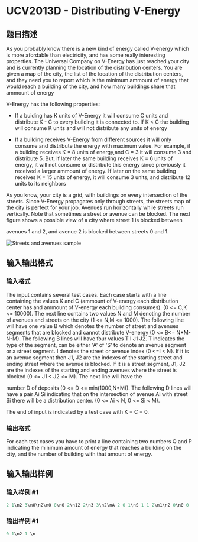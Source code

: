 # UCV2013D - Distributing V-Energy

## 题目描述

As you probably know there is a new kind of energy called V-energy which is more afordable than electricity, and has some really interesting properties. The Universal Company on V-Energy has just reached your city and is currently planning the location of the distribution centers. You are given a map of the city, the list of the location of the distribution centers, and they need you to report which is the minimum ammount of energy that would reach a building of the city, and how many buildings share that ammount of energy

V-Energy has the following properties:

- If a buiding has K units of V-Energy it will consume C units and distribute K - C to every building it is connected to. If K < C the building will consume K units and will not distribute any units of energy

- If a building receives V-Energy from different sources it will only consume and distribute the energy with maximum value. For example, if a building receives K = 8 units of energy,and C = 3 it will consume 3 and distribute 5. But, if later the same building receives K = 6 units of energy, it will not consume or distribute this energy since previously it received a larger ammount of energy. If later on the same building receives K = 15 units of energy, it will consume 3 units, and distribute 12 units to its neighbors

As you know, your city is a grid, with buildings on every intersection of the streets. Since V-Energy propagates only through streets, the streets map of the city is perfect for your job. Avenues run horizontally while streets run vertically. Note that sometimes a street or avenue can be blocked. The next figure shows a possible view of a city where street 1 is blocked between

avenues 1 and 2, and avenue 2 is blocked between streets 0 and 1.

![Streets and avenues sample](https://cdn.luogu.com.cn/upload/vjudge_pic/SP15432/b1d743a39ed5d749a6ccdc4dd070ed266d4a19a7.png)

## 输入输出格式

### 输入格式

The input contains several test cases. Each case starts with a line containing the values K and C (ammount of V-energy each distribution center has and ammount of V-energy each building consumes). (0 <= C,K <= 10000). The next line contains two values N and M denoting the number of avenues and streets on the city (1 <= N,M <= 1000). The following line will have one value B which denotes the number of street and avenues segments that are blocked and cannot distribute V-energy (0 <= B<= N\*M-N-M). The following B lines will have four values T I J1 J2. T indicates the type of the segment, can be either 'A' of 'S' to denote an avenue segment or a street segment. I denotes the street or avenue index (0 <=I < N). If it is an avenue segment then J1, J2 are the indexes of the starting street and ending street where the avenue is blocked. If it is a street segment, J1, J2 are the indexes of the starting and ending avenues where the street is blocked (0 <= J1 < J2 <= M). The next line will have the

number D of deposits (0 <= D <= min(1000,N\*M)). The following D lines will have a pair Ai Si indicating that on the intersection of avenue Ai with street Si there will be a distribution center. (0 <= Ai < N, 0 <= Si < M).

The end of input is indicated by a test case with K = C = 0.

### 输出格式

For each test cases you have to print a line containing two numbers Q and P indicating the minimum amount of energy that reaches a building on the city, and the number of building with that amount of energy.

## 输入输出样例

### 输入样例 #1

```cpp
2 1\n2 3\n0\n2\n0 0\n0 2\n12 2\n3 3\n2\nA 2 0 1\nS 1 1 2\n1\n2 0\n0 0
```


### 输出样例 #1

```cpp
0 1\n2 1 \n
```


